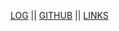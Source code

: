 [LOG](https://github.com/narendradzulqarnain/os232/blob/master/TXT/mylog.txt) ||
[GITHUB](https://github.com/narendradzulqarnain/os232/) ||
[LINKS](https://github.com/narendradzulqarnain/os232/blob/master/links.md)
